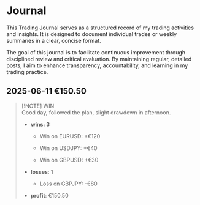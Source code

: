 # Journal

This Trading Journal serves as a structured record of my trading activities and insights. It is designed to document individual trades or weekly summaries in a clear, concise format.

The goal of this journal is to facilitate continuous improvement through disciplined review and critical evaluation. By maintaining regular, detailed posts, I aim to enhance transparency, accountability, and learning in my trading practice.

## 2025-06-11 €150.50

> \[!NOTE\] WIN  
> Good day, followed the plan, slight drawdown in afternoon.
> 
> *   **wins: 3**
>     
>     *   Win on EURUSD: +€120
>         
>     *   Win on USDJPY: +€40
>         
>     *   Win on GBPUSD: +€30
>         
> *   **losses**: 1
>     
>     *   Loss on GBPJPY: -€80
>         
> *   **profit**: €150.50
>